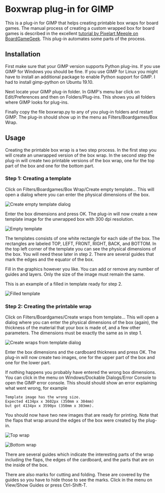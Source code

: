 # Boxwrap plug-in for GIMP

This is a plug-in for GIMP that helps creating printable box wraps for
board games.  The manual process of creating a custom wrapped box for
board games is described in the excellent [tutorial by Pixelart Meeple
on BoardGameGeek](https://boardgamegeek.com/article/31765488).  This
plug-in automates some parts of the process.

## Installation

First make sure that your GIMP version supports Python plug-ins.  If
you use GIMP for Windows you should be fine.  If you use GIMP for
Linux you might have to install an additional package to enable Python
support for GIMP.  I had to install gimp-python on Ubuntu 19.10.

Next locate your GIMP plug-in folder.  In GIMP's menu bar click on
Edit/Preferences and then on Folders/Plug-ins.  This shows you all
folders where GIMP looks for plug-ins.

Finally copy the file boxwrap.py to any of you plug-in folders and
restart GIMP.  The plug-in should show up in the menu as
Filters/Boardgames/Box Wrap.

## Usage

Creating the printable box wrap is a two step process.  In the first
step you will create an unwrapped version of the box wrap.  In the
second step the plug-in will create two printable versions of the box
wrap, one for the top part of the box and one for the bottom part.

### Step 1: Creating a template

Click on Filters/Boardgames/Box Wrap/Create empty template...  This
will open a dialog where you can enter the physical dimensions of the
box.

![Create empty template dialog](images/dialog1.png)

Enter the box dimensions and press OK.  The plug-in will now create a
new template image for the unwrapped box with 300 dpi resolution.

![Empty template](images/template_empty.png)

The templates consists of one white rectangle for each side of the
box.  The rectangles are labeled TOP, LEFT, FRONT, RIGHT, BACK, and
BOTTOM.  In the top left corner of the template you can see the
physical dimensions of the box.  You will need these later in step 2.
There are several guides that mark the edges and the equator of the
box.

Fill in the graphics however you like.  You can add or remove any
number of guides and layers.  Only the size of the image must remain
the same.

This is an example of a filled in template ready for step 2.

![Filled template](images/template_filled.png)

### Step 2: Creating the printable wrap

Click on Filters/Boardgames/Create wraps from template...  This will
open a dialog where you can enter the physical dimensions of the box
(again), the thickness of the material that your box is made of, and a
few other parameters.  The dimensions must be exactly the same as in
step 1.

![Create wraps from template dialog](images/dialog2.png)

Enter the box dimensions and the cardboard thickness and press OK.
The plug-in will now create two images, one for the upper part of the
box and one for the lower part.

If nothing happens you probably have entered the wrong box dimensions.
You can click in the menu on Windows/Dockable Dialogs/Error Console to
open the GIMP error console.  This should should show an error
explaining what went wrong, for example

    Template image has the wrong size.
	Expected 4134px x 3602px (350mm x 304mm) 
	but got 4134px x 3590px (350mm x 303mm).

You should now have two new images that are ready for printing.  Note
that the flaps that wrap around the edges of the box were created by
the plug-in.

![Top wrap](images/wrap_top.png)

![Bottom wrap](images/wrap_bottom.png)

There are several guides which indicate the interesting parts of the
wrap including the flaps, the edges of the cardboard, and the parts
that are on the inside of the box.

There are also marks for cutting and folding.  These are covered by
the guides so you have to hide those to see the marks.  Click in the
menu on View/Show Guides or press Ctrl-Shift-T.

